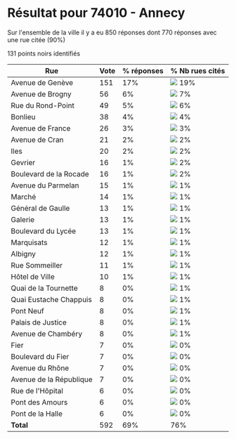 # Résultat pour 74010 - Annecy

Sur l'ensemble de la ville il y a eu 850 réponses dont 770 réponses avec une rue citée (90%)

131 points noirs identifiés

| Rue | Vote | % réponses | % Nb rues cités|
|-----|------|------------|----------------|
| Avenue de Genève | 151 | 17% | <img src="../../img/bar_19.gif" />&nbsp;19%|
| Avenue de Brogny | 56 | 6% | <img src="../../img/bar_7.gif" />&nbsp;7%|
| Rue du Rond-Point | 49 | 5% | <img src="../../img/bar_6.gif" />&nbsp;6%|
| Bonlieu | 38 | 4% | <img src="../../img/bar_4.gif" />&nbsp;4%|
| Avenue de France | 26 | 3% | <img src="../../img/bar_3.gif" />&nbsp;3%|
| Avenue de Cran | 21 | 2% | <img src="../../img/bar_2.gif" />&nbsp;2%|
| Iles | 20 | 2% | <img src="../../img/bar_2.gif" />&nbsp;2%|
| Gevrier | 16 | 1% | <img src="../../img/bar_2.gif" />&nbsp;2%|
| Boulevard de la Rocade | 16 | 1% | <img src="../../img/bar_2.gif" />&nbsp;2%|
| Avenue du Parmelan | 15 | 1% | <img src="../../img/bar_1.gif" />&nbsp;1%|
| Marché | 14 | 1% | <img src="../../img/bar_1.gif" />&nbsp;1%|
| Général de Gaulle | 13 | 1% | <img src="../../img/bar_1.gif" />&nbsp;1%|
| Galerie | 13 | 1% | <img src="../../img/bar_1.gif" />&nbsp;1%|
| Boulevard du Lycée | 13 | 1% | <img src="../../img/bar_1.gif" />&nbsp;1%|
| Marquisats | 12 | 1% | <img src="../../img/bar_1.gif" />&nbsp;1%|
| Albigny | 12 | 1% | <img src="../../img/bar_1.gif" />&nbsp;1%|
| Rue Sommeiller | 11 | 1% | <img src="../../img/bar_1.gif" />&nbsp;1%|
| Hôtel de Ville | 10 | 1% | <img src="../../img/bar_1.gif" />&nbsp;1%|
| Quai de la Tournette | 8 | 0% | <img src="../../img/bar_1.gif" />&nbsp;1%|
| Quai Eustache Chappuis | 8 | 0% | <img src="../../img/bar_1.gif" />&nbsp;1%|
| Pont Neuf | 8 | 0% | <img src="../../img/bar_1.gif" />&nbsp;1%|
| Palais de Justice | 8 | 0% | <img src="../../img/bar_1.gif" />&nbsp;1%|
| Avenue de Chambéry | 8 | 0% | <img src="../../img/bar_1.gif" />&nbsp;1%|
| Fier | 7 | 0% | <img src="../../img/bar_0.gif" />&nbsp;0%|
| Boulevard du Fier | 7 | 0% | <img src="../../img/bar_0.gif" />&nbsp;0%|
| Avenue du Rhône | 7 | 0% | <img src="../../img/bar_0.gif" />&nbsp;0%|
| Avenue de la République | 7 | 0% | <img src="../../img/bar_0.gif" />&nbsp;0%|
| Rue de l'Hôpital | 6 | 0% | <img src="../../img/bar_0.gif" />&nbsp;0%|
| Pont des Amours | 6 | 0% | <img src="../../img/bar_0.gif" />&nbsp;0%|
| Pont de la Halle | 6 | 0% | <img src="../../img/bar_0.gif" />&nbsp;0%|
| **Total** | 592 | 69% | 76%|
